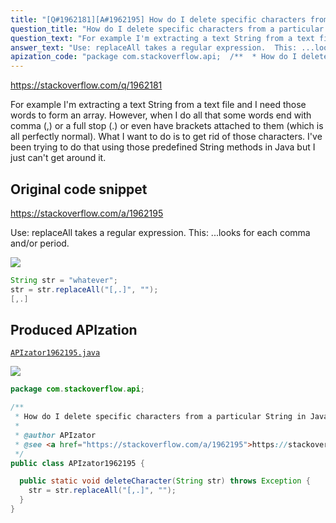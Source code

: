 ```yaml
---
title: "[Q#1962181][A#1962195] How do I delete specific characters from a particular String in Java?"
question_title: "How do I delete specific characters from a particular String in Java?"
question_text: "For example I'm extracting a text String from a text file and I need those words to form an array. However, when I do all that some words end with comma (,) or a full stop (.) or even have brackets attached to them (which is all perfectly normal). What I want to do is to get rid of those characters. I've been trying to do that using those predefined String methods in Java but I just can't get around it."
answer_text: "Use: replaceAll takes a regular expression.  This: ...looks for each comma and/or period."
apization_code: "package com.stackoverflow.api;  /**  * How do I delete specific characters from a particular String in Java?  *  * @author APIzator  * @see <a href=\"https://stackoverflow.com/a/1962195\">https://stackoverflow.com/a/1962195</a>  */ public class APIzator1962195 {    public static void deleteCharacter(String str) throws Exception {     str = str.replaceAll(\"[,.]\", \"\");   } }"
---
```


https://stackoverflow.com/q/1962181

For example I&#x27;m extracting a text String from a text file and I need those words to form an array. However, when I do all that some words end with comma (,) or a full stop (.) or even have brackets attached to them (which is all perfectly normal).
What I want to do is to get rid of those characters. I&#x27;ve been trying to do that using those predefined String methods in Java but I just can&#x27;t get around it.



## Original code snippet

https://stackoverflow.com/a/1962195

Use:
replaceAll takes a regular expression.  This:
...looks for each comma and/or period.

<div class="code-logo"><img src="/stackoverflow.png" /></div>

```java
String str = "whatever";
str = str.replaceAll("[,.]", "");
[,.]
```

## Produced APIzation

[`APIzator1962195.java`](https://github.com/pasqualesalza/apization/raw/main/data/search/APIzator1962195.java)

<div class="code-logo"><img src="/apizator.png" /></div>

```java
package com.stackoverflow.api;

/**
 * How do I delete specific characters from a particular String in Java?
 *
 * @author APIzator
 * @see <a href="https://stackoverflow.com/a/1962195">https://stackoverflow.com/a/1962195</a>
 */
public class APIzator1962195 {

  public static void deleteCharacter(String str) throws Exception {
    str = str.replaceAll("[,.]", "");
  }
}

```